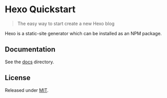# Hexo Quickstart
> The easy way to start create a new Hexo blog


Hexo is a static-site generator which can be installed as an NPM package.


## Documentation

See the [docs](/docs/) directory.


## License

Released under [MIT](/LICENSE).
